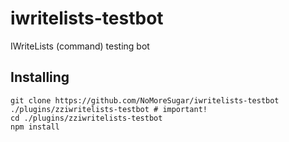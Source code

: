 iwritelists-testbot
===================

IWriteLists (command) testing bot

## Installing

    git clone https://github.com/NoMoreSugar/iwritelists-testbot ./plugins/zziwritelists-testbot # important!
    cd ./plugins/zziwritelists-testbot
    npm install
